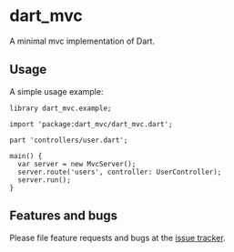 # dart_mvc

A minimal mvc implementation of Dart.

## Usage

A simple usage example:

    library dart_mvc.example;
    
    import 'package:dart_mvc/dart_mvc.dart';
    
    part 'controllers/user.dart';
    
    main() {
      var server = new MvcServer();
      server.route('users', controller: UserController);
      server.run();
    }

## Features and bugs

Please file feature requests and bugs at the [issue tracker][tracker].

[tracker]: https://github.com/jarontai/dart_mvc/issues
